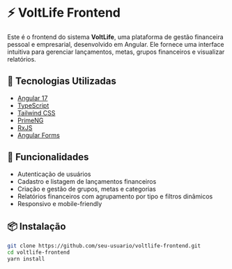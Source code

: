 # ⚡ VoltLife Frontend

Este é o frontend do sistema **VoltLife**, uma plataforma de gestão financeira pessoal e empresarial, desenvolvido em Angular. Ele fornece uma interface intuitiva para gerenciar lançamentos, metas, grupos financeiros e visualizar relatórios.

## 🧰 Tecnologias Utilizadas

- [Angular 17](https://angular.io/)
- [TypeScript](https://www.typescriptlang.org/)
- [Tailwind CSS](https://tailwindcss.com/)
- [PrimeNG](https://primeng.org/)
- [RxJS](https://rxjs.dev/)
- [Angular Forms](https://angular.io/guide/reactive-forms)

## 🚀 Funcionalidades

- Autenticação de usuários
- Cadastro e listagem de lançamentos financeiros
- Criação e gestão de grupos, metas e categorias
- Relatórios financeiros com agrupamento por tipo e filtros dinâmicos
- Responsivo e mobile-friendly

## 📦 Instalação

```bash
git clone https://github.com/seu-usuario/voltlife-frontend.git
cd voltlife-frontend
yarn install
